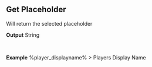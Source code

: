 ## Get Placeholder

Will return the selected placeholder
<br>

**Output**
String

<br>

**Example**
%player_displayname% > Players Display Name
